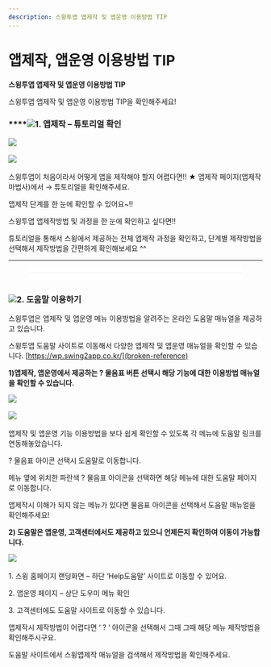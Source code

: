 ```yaml
---
description: 스윙투앱 앱제작 및 앱운영 이용방법 TIP
---
```


# 앱제작, 앱운영 ﻿이용방법 TIP

**스윙투앱 앱제작 및 앱운영 이용방법 TIP**&#x20;

스윙투앱 앱제작 및 앱운영 이용방법  TIP을 확인해주세요!

### ****![](https://wp.swing2app.co.kr/wp-content/uploads/2020/04/%EB%8B%A8%EB%9D%BD1-1.png)1. 앱제작 – 튜토리얼 확인

![](../../.gitbook/assets/이용팁1\_886.png)

![](../../.gitbook/assets/이용팁4\_886.png)

스윙투앱이 처음이라서 어떻게 앱을 제작해야 할지 어렵다면!! ★ 앱제작 페이지(앱제작 마법사)에서 → 튜토리얼을 확인해주세요.

앱제작 단계를 한 눈에 확인할 수 있어요\~!!

스윙투앱 앱제작방법 및 과정을 한 눈에 확인하고 싶다면!!

튜토리얼을 통해서 스윙에서 제공하는 전체 앱제작 과정을 확인하고, 단계별 제작방법을 선택해서 제작방법을 간편하게 확인해보세요 ^^

***

<figure><img src="../../.gitbook/assets/구분선 (1) (1).PNG" alt=""><figcaption></figcaption></figure>

### ![](https://wp.swing2app.co.kr/wp-content/uploads/2020/04/%EB%8B%A8%EB%9D%BD1-1.png)2. 도움말 이용하기

스윙투앱은 앱제작 및 앱운영 메뉴 이용방법을 알려주는 온라인 도움말 매뉴얼을 제공하고 있습니다. &#x20;

스윙투앱 도움말 사이트로 이동해서 다양한 앱제작 및 앱운영 매뉴얼을 확인할 수 있습니다. [https://wp.swing2app.co.kr/](broken-reference)



**1)앱제작, 앱운영에서 제공하는 ? 물음표 버튼 선택시 해당 기능에 대한 이용방법 매뉴얼을 확인할 수 있습니다.**

![](https://wp.swing2app.co.kr/wp-content/uploads/2021/06/%EC%9D%B4%EC%9A%A9%ED%8C%812\_886.png)

![](https://wp.swing2app.co.kr/wp-content/uploads/2021/06/%EC%9D%B4%EC%9A%A9%ED%8C%815\_886.png)

앱제작 및 앱운영 기능 이용방법을 보다 쉽게 확인할 수 있도록 각 메뉴에 도움말 링크를 연동해놓았습니다.

? 물음표 아이콘 선택시 도움말로 이동합니다.

메뉴 옆에 위치한 파란색 ? 물음표 아이콘을 선택하면 해당 메뉴에 대한 도움말 페이지로 이동합니다.

앱제작시 이해가 되지 않는 메뉴가 있다면 물음표 아이콘을 선택해서 도움말 매뉴얼을 확인해주세요!



**2) 도움말은 앱운영, 고객센터에서도 제공하고 있으니 언제든지 확인하여 이동이 가능합니다.**

![](https://wp.swing2app.co.kr/wp-content/uploads/2021/06/%EC%9D%B4%EC%9A%A9%ED%8C%813\_886.png)

1\. 스윙 홈페이지 랜딩화면 – 하단 ‘Help도움말’ 사이트로 이동할 수 있어요.

2\. 앱운영 페이지 – 상단 도우미 메뉴 확인

3\. 고객센터에도 도움말 사이트로 이동할 수 있습니다.



앱제작시 제작방법이 어렵다면 ‘ ? ‘ 아이콘을 선택해서 그때 그때 해당 메뉴 제작방법을 확인해주시구요.

도움말 사이트에서 스윙앱제작 매뉴얼을 검색해서 제작방법을 확인해주세요.

